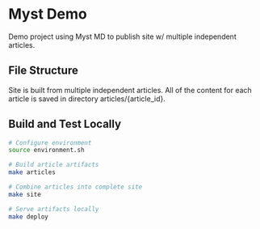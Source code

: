 # Myst Demo

Demo project using Myst MD to publish site w/ multiple independent articles.

## File Structure

Site is built from multiple independent articles. All of the content for each article is saved in directory articles/{article_id}.

## Build and Test Locally

```sh
# Configure environment
source environment.sh

# Build article artifacts
make articles

# Combine articles into complete site
make site

# Serve artifacts locally
make deploy
```
